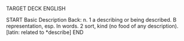 TARGET DECK
ENGLISH

START
Basic
Description
Back: n. 1 a describing or being described. B representation, esp. In words. 2 sort, kind (no food of any description). [latin: related to *describe]
END
